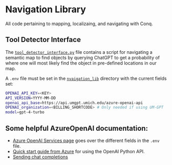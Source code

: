 # Navigation Library

All code pertaining to mapping, localizaing, and navigating with Conq.

## Tool Detector Interface

The [`tool_detector_interface.py`](tool_detector_interface.py) file contains a script for navigating a semantic map to find objects by querying ChatGPT to get a probability of where one will most likely find the object in pre-defined locations in our map.

A `.env` file must be set in the [`nvaigation_lib`](../navigation_lib/) directory with the current fields set:
```bash
OPENAI_API_KEY=<KEY>
API_VERSION=YYYY-MM-DD
openai_api_base=https://api.umgpt.umich.edu/azure-openai-api
OPENAI_organization=<BILLING_SHORTCODE> # Only needed if using UM-GPT 
model=gpt-4-turbo
```

## Some helpful AzureOpenAI documentation:
- [Azure OpenAI Services page](https://learn.microsoft.com/en-us/azure/ai-services/openai/reference?WT.mc_id=AZ-MVP-5004796#rest-api-versioning) goes over the different fields in the `.env` file.
- [Quick start guide from Azure](https://learn.microsoft.com/en-us/azure/ai-services/openai/chatgpt-quickstart?tabs=bash%2Cpython-new&pivots=programming-language-python) for using the OpenAI Python API.
- [Sending chat completions](https://learn.microsoft.com/en-us/azure/ai-services/openai/how-to/chatgpt?tabs=python-new&pivots=programming-language-chat-completions)